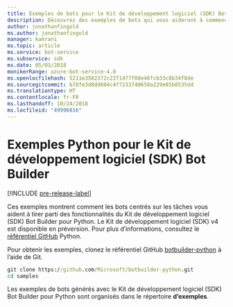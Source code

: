 ```yaml
---
title: Exemples de bots pour le Kit de développement logiciel (SDK) Bot Builder pour Python | Microsoft Docs
description: Découvrez des exemples de bots qui vous aideront à commencer à développer vos bots avec le Kit de développement logiciel (SDK) Bot Builder pour Python.
author: jonathanfingold
ms.author: jonathanfingold
manager: kamrani
ms.topic: article
ms.service: bot-service
ms.subservice: sdk
ms.date: 05/03/2018
monikerRange: azure-bot-service-4.0
ms.openlocfilehash: 5211e3582372c22f1477f08e46fcb33c8b34f8de
ms.sourcegitcommit: b78fe3d8dd604c4f7233740658a229e85b8535dd
ms.translationtype: HT
ms.contentlocale: fr-FR
ms.lasthandoff: 10/24/2018
ms.locfileid: "49996816"
---
```

# <a name="python-samples-for-bot-builder-sdk"></a>Exemples Python pour le Kit de développement logiciel (SDK) Bot Builder
[!INCLUDE [pre-release-label](../includes/pre-release-label.md)]

Ces exemples montrent comment les bots centrés sur les tâches vous aident à tirer parti des fonctionnalités du Kit de développement logiciel (SDK) Bot Builder pour Python. Le Kit de développement logiciel (SDK) v4 est disponible en préversion. Pour plus d’informations, consultez le [référentiel GitHub](https://github.com/Microsoft/botbuilder-python) Python. 

Pour obtenir les exemples, clonez le référentiel GitHub [botbuilder-python](https://github.com/Microsoft/botbuilder-python) à l’aide de Git.

```cmd
git clone https://github.com/Microsoft/botbuilder-python.git
cd samples
```
Les exemples de bots générés avec le Kit de développement logiciel (SDK) Bot Builder pour Python sont organisés dans le répertoire **d’exemples**.
